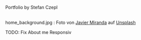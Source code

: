 P o r t f o l i o  by Stefan Czepl<br><br>

home_background.jpg : Foto von <a href="https://unsplash.com/de/@nuvaproductions?utm_source=unsplash&utm_medium=referral&utm_content=creditCopyText">Javier Miranda</a> auf <a href="https://unsplash.com/de/fotos/MrWOCGKFVDg?utm_source=unsplash&utm_medium=referral&utm_content=creditCopyText">Unsplash</a> <br>

TODO:
Fix About me Responsiv

 
